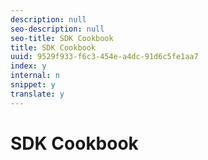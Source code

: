 ```yaml
---
description: null
seo-description: null
seo-title: SDK Cookbook
title: SDK Cookbook
uuid: 9529f933-f6c3-454e-a4dc-91d6c5fe1aa7
index: y
internal: n
snippet: y
translate: y
---
```


# SDK Cookbook


